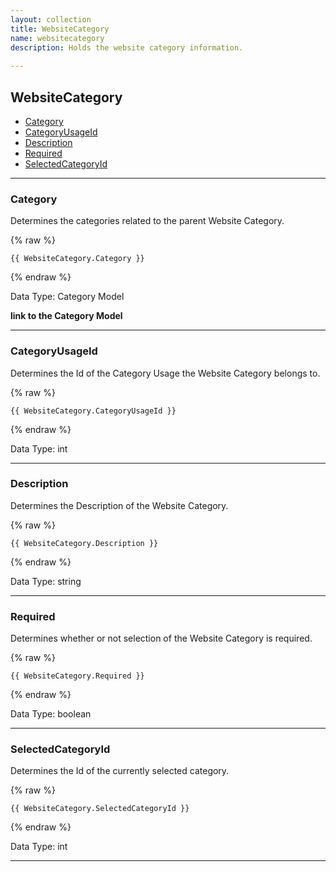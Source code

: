 ```yaml
---
layout: collection
title: WebsiteCategory
name: websitecategory
description: Holds the website category information.
 
---
```


## WebsiteCategory

* [Category](#category)
* [CategoryUsageId](#categoryusageid)
* [Description](#description)
* [Required](#required)
* [SelectedCategoryId](#selectedcategoryid)

---

<a name="category"></a>
### Category
Determines the categories related to the parent Website Category.

{% raw %}
```liquid
{{ WebsiteCategory.Category }}

```
{% endraw %}

Data Type: Category Model

__link to the Category Model__

---

<a name="categoryusageid"></a>
### CategoryUsageId
Determines the Id of the Category Usage the Website Category belongs to.

{% raw %}
```liquid
{{ WebsiteCategory.CategoryUsageId }}

```
{% endraw %}

Data Type: int

---

<a name="description"></a>
### Description
Determines the Description of the Website Category.

{% raw %}
```liquid
{{ WebsiteCategory.Description }}

```
{% endraw %}

Data Type: string

---	

<a name="required"></a>
### Required
Determines whether or not selection of the Website Category is required.

{% raw %}
```liquid
{{ WebsiteCategory.Required }}

```
{% endraw %}

Data Type: boolean

---

<a name="selectedcategoryid"></a>
### SelectedCategoryId
Determines the Id of the currently selected category.

{% raw %}
```liquid
{{ WebsiteCategory.SelectedCategoryId }}

```
{% endraw %}

Data Type: int

---
